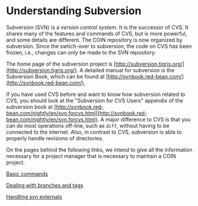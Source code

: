 
# Understanding Subversion



Subversion (SVN) is a *version control system*.  It is the successor of CVS.  It shares many of the features and commands of CVS, but is more powerful, and some details are different.  The COIN repository is now organized by subversion.  Since the swtich-over to subversion, the code on CVS has been frozen, i.e., changes can only be made to the SVN repository.

The home page of the subversion project is [http://subversion.tigris.org/](http://subversion.tigris.org/).  A detailed manual for subversion is the Subversion Book, which can be found at [http://svnbook.red-bean.com/](http://svnbook.red-bean.com/).

If you have used CVS before and want to know how subversion related to CVS, you should look at the "Subversion for CVS Users" appendix of the subversion book at [http://svnbook.red-bean.com/nightly/en/svn.forcvs.html](http://svnbook.red-bean.com/nightly/en/svn.forcvs.html).  A major difference to CVS is that you can do most operations off-line, such as `diff`, without having to be connected to the internet.  Also, in contrast to CVS, subversion is able to properly handle revisions of directories.

On the pages behind the following links, we intend to give all the information necessary for a project manager that is necessary to maintain a COIN project.

[Basic commands](./pm-svn-cmds)

[Dealing with branches and tags](./pm-svn-branches)

[Handling svn externals](./pm-svn-externals)

